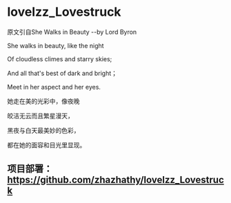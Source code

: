 # lovelzz_Lovestruck 
原文引自She Walks in Beauty --by Lord Byron


She walks in beauty, like the night

Of cloudless climes and starry skies;

And all that's best of dark and bright；

Meet in her aspect and her eyes.

她走在美的光彩中，像夜晚

皎洁无云而且繁星漫天，

黑夜与白天最美妙的色彩，

都在她的面容和目光里显现。
## 项目部署：https://github.com/zhazhathy/lovelzz_Lovestruck
